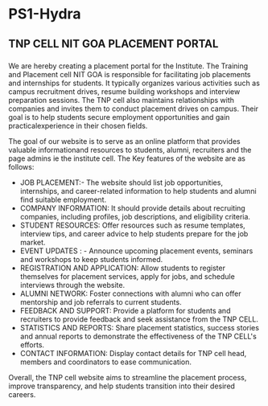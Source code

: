 # PS1-Hydra

## TNP CELL NIT GOA PLACEMENT PORTAL
###
We are hereby creating a placement portal for the Institute. The Training and Placement cell NIT GOA is responsible for facilitating job placements and internships for students. It typically organizes various activities such as campus recruitment drives, resume building workshops and interview preparation sessions. The TNP cell also maintains relationships with companies and invites them to conduct placement drives on campus.  Their goal is to help students secure employment opportunities and gain practicalexperience in their chosen fields.

The goal of our website is to serve as an online platform that provides valuable informationand resources to students, alumni, recruiters and the page admins ie the institute cell.
The Key features of the website are as follows:
- JOB PLACEMENT:- The website should list job opportunities, internships, and career-related information to help students and alumni find suitable employment.
- COMPANY INFORMATION: It should provide details about recruiting companies, including profiles, job descriptions, and eligibility criteria.
- STUDENT RESOURCES: Offer resources such as resume templates, interview tips, and career advice to help students prepare for the job market.
- EVENT UPDATES : - Announce upcoming placement events, seminars and workshops to keep students informed.
- REGISTRATION AND APPLICATION: Allow students to register themselves for placement services, apply for jobs, and schedule interviews through the website.
- ALUMNI NETWORK: Foster connections with alumni who can offer mentorship and job referrals to current students.
- FEEDBACK AND SUPPORT: Provide a platform for students and recruiters to provide feedback and seek assistance from the TNP CELL.
- STATISTICS AND REPORTS: Share placement statistics, success stories and annual reports to demonstrate the effectiveness of the TNP CELL's efforts.
- CONTACT INFORMATION: Display contact details for TNP cell head, members and coordinators to ease communication.

Overall, the TNP cell website aims to streamline the placement process, improve transparency, and help students transition into their desired careers.


